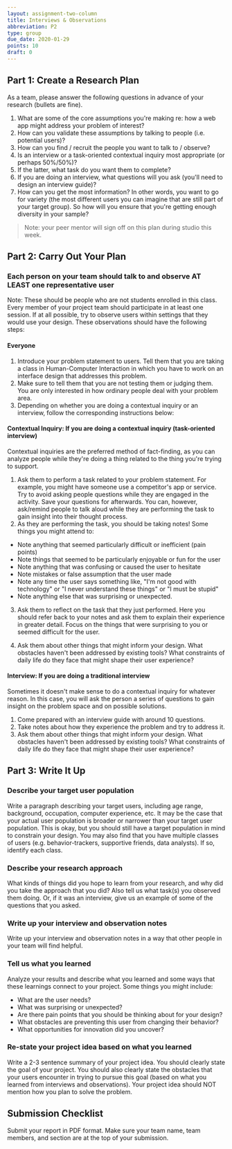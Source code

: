 ```yaml
---
layout: assignment-two-column
title: Interviews & Observations
abbreviation: P2
type: group
due_date: 2020-01-29
points: 10
draft: 0
---
```


## Part 1: Create a Research Plan
As a team, please answer the following questions in advance of your research (bullets are fine). 
1. What are some of the core assumptions you're making re: how a web app might address your problem of interest?
2. How can you validate these assumptions by talking to people (i.e. potential users)?
3. How can you find / recruit the people you want to talk to / observe?
4. Is an interview or a task-oriented contextual inquiry most appropriate (or perhaps 50%/50%)?
5. If the latter, what task do you want them to complete?
7. If you are doing an interview, what questions will you ask (you'll need to design an interview guide)?
6. How can you get the most information? In other words, you want to go for variety (the most different users you can imagine that are still part of your target group). So how will you ensure that you're getting enough diversity in your sample?

> Note: your peer mentor will sign off on this plan during studio this week.

## Part 2: Carry Out Your Plan

### Each person on your team should talk to and observe AT LEAST one representative user
Note: These should be people who are not students enrolled in this class. Every member of your project team should participate in at least one session. If at all possible, try to observe users within settings that they would use your design. These observations should have the following steps:

#### Everyone
1. Introduce your problem statement to users. Tell them that you are taking a class in Human-Computer Interaction in which you have to work on an interface design that addresses this problem.
2. Make sure to tell them that you are not testing them or judging them. You are only interested in how ordinary people deal with your problem area.
3. Depending on whether you are doing a contextual inquiry or an interview, follow the corresponding instructions below:

#### Contextual Inquiry: If you are doing a contextual inquiry (task-oriented interview)
Contextual inquiries are the preferred method of fact-finding, as you can analyze people while they're doing a thing related to the thing you're trying to support. 
1. Ask them to perform a task related to your problem statement. For example, you might have someone use a competitor's app or service. Try to avoid asking people questions while they are engaged in the activity. Save your questions for afterwards. You can, however, ask/remind people to talk aloud while they are performing the task to gain insight into their thought process.
2. As they are performing the task, you should be taking notes! Some things you might attend to:
  * Note anything that seemed particularly difficult or inefficient (pain points)
  * Note things that seemed to be particularly enjoyable or fun for the user
  * Note anything that was confusing or caused the user to hesitate
  * Note mistakes or false assumption that the user made
  * Note any time the user says something like, "I'm not good with technology" or "I never understand these things" or "I must be stupid"
  * Note anything else that was surprising or unexpected.

3. Ask them to reflect on the task that they just performed. Here you should refer back to your notes and ask them to explain their experience in greater detail. Focus on the things that were surprising to you or seemed difficult for the user. 

4. Ask them about other things that might inform your design. What obstacles haven't been addressed by existing tools? What constraints of daily life do they face that might shape their user experience?

#### Interview: If you are doing a traditional interview
Sometimes it doesn't make sense to do a contextual inquiry for whatever reason. In this case, you will ask the person a series of questions to gain insight on the problem space and on possible solutions.
1. Come prepared with an interview guide with around 10 questions.
2. Take notes about how they experience the problem and try to address it.
3. Ask them about other things that might inform your design. What obstacles haven't been addressed by existing tools? What constraints of daily life do they face that might shape their user experience?

## Part 3: Write It Up

### Describe your target user population
Write a paragraph describing your target users, including age range, background, occupation, computer experience, etc. It may be the case that your actual user population is broader or narrower than your target user population. This is okay, but you should still have a target population in mind to constrain your design. You may also find that you have multiple classes of users (e.g. behavior-trackers, supportive friends, data analysts). If so, identify each class.

### Describe your research approach
What kinds of things did you hope to learn from your research, and why did you take the approach that you did? Also tell us what task(s) you observed them doing. Or, if it was an interview, give us an example of some of the questions that you asked.

### Write up your interview and observation notes
Write up your interview and observation notes in a way that other people in your team will find helpful.

### Tell us what you learned
Analyze your results and describe what you learned and some ways that these learnings connect to your project. Some things you might include:
* What are the user needs? 
* What was surprising or unexpected? 
* Are there pain points that you should be thinking about for your design? 
* What obstacles are preventing this user from changing their behavior? 
* What opportunities for innovation did you uncover?

### Re-state your project idea based on what you learned
Write a 2-3 sentence summary of your project idea. You should clearly state the goal of your project. You should also clearly state the obstacles that your users encounter in trying to pursue this goal (based on what you learned from interviews and observations). Your project idea should NOT mention how you plan to solve the problem.

## Submission Checklist
Submit your report in PDF format. Make sure your team name, team members, and section are at the top of your submission.